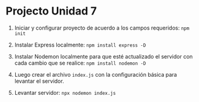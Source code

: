 # Projecto Unidad 7

1. Iniciar y configurar proyecto de acuerdo a los campos requeridos: `npm init`

2. Instalar Express localmente: `npm install express -D`

3. Instalar Nodemon localmente para que esté actualizado el servidor con cada
cambio que se realice: `npm install nodemon -D`

4. Luego crear el archivo `index.js` con la configuración básica para levantar
el servidor.

5. Levantar servidor: `npx nodemon index.js`